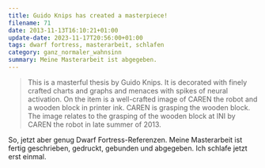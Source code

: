 ```yaml
---
title: Guido Knips has created a masterpiece!
filename: 71
date: 2013-11-13T16:10:21+01:00
update-date: 2023-11-17T20:56:00+01:00
tags: dwarf fortress, masterarbeit, schlafen
category: ganz_normaler_wahnsinn
summary: Meine Masterarbeit ist abgegeben.
---
```


> This is a masterful thesis by Guido Knips. It is decorated with finely crafted charts and graphs and menaces with spikes of neural activation. On the item is a well-crafted image of CAREN the robot and a wooden block in printer ink. CAREN is grasping the wooden block. The image relates to the grasping of the wooden block at INI by CAREN the robot in late summer of 2013.

So, jetzt aber genug Dwarf Fortress-Referenzen. Meine Masterarbeit ist fertig geschrieben, gedruckt, gebunden und abgegeben. Ich schlafe jetzt erst einmal.

